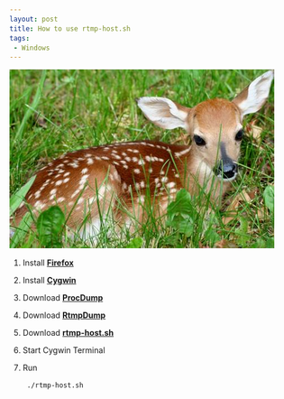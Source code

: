 ```yaml
---
layout: post
title: How to use rtmp-host.sh
tags:
 - Windows
---
```


![width1](/img/2012/doe.jpg)

1. Install [**Firefox**](http://mozilla.org)

2. Install [**Cygwin**](http://cygwin.com)

3. Download [**ProcDump**](http://technet.microsoft.com/en-us/sysinternals/dd996900)

4. Download [**RtmpDump**](http://github.com/svnpenn/rtmpdump/downloads)

5. Download [**rtmp-host.sh**](http://github.com/svnpenn/dotfiles/blob/master/bin/rtmp-host.sh)

6. Start Cygwin Terminal

7. Run

		./rtmp-host.sh
